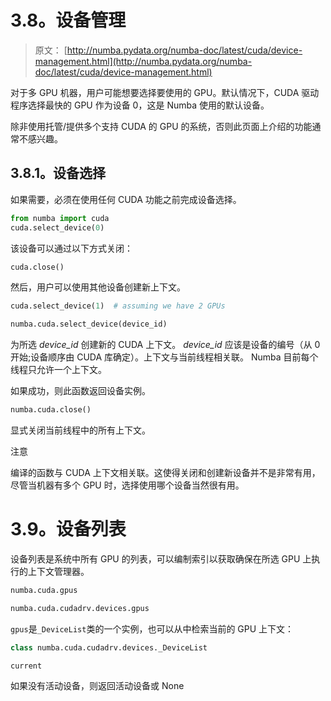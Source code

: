 # 3.8。设备管理

> 原文： [http://numba.pydata.org/numba-doc/latest/cuda/device-management.html](http://numba.pydata.org/numba-doc/latest/cuda/device-management.html)

对于多 GPU 机器，用户可能想要选择要使用的 GPU。默认情况下，CUDA 驱动程序选择最快的 GPU 作为设备 0，这是 Numba 使用的默认设备。

除非使用托管/提供多个支持 CUDA 的 GPU 的系统，否则此页面上介绍的功能通常不感兴趣。

## 3.8.1。设备选择

如果需要，必须在使用任何 CUDA 功能之前完成设备选择。

```py
from numba import cuda
cuda.select_device(0)

```

该设备可以通过以下方式关闭：

```py
cuda.close()

```

然后，用户可以使用其他设备创建新上下文。

```py
cuda.select_device(1)  # assuming we have 2 GPUs

```

```py
numba.cuda.select_device(device_id)
```

为所选 _device_id_ 创建新的 CUDA 上下文。 _device_id_ 应该是设备的编号（从 0 开始;设备顺序由 CUDA 库确定）。上下文与当前线程相关联。 Numba 目前每个线程只允许一个上下文。

如果成功，则此函数返回设备实例。

```py
numba.cuda.close()
```

显式关闭当前线程中的所有上下文。

注意

编译的函数与 CUDA 上下文相关联。这使得关闭和创建新设备并不是非常有用，尽管当机器有多个 GPU 时，选择使用哪个设备当然很有用。

# 3.9。设备列表

设备列表是系统中所有 GPU 的列表，可以编制索引以获取确保在所选 GPU 上执行的上下文管理器。

```py
numba.cuda.gpus
```

```py
numba.cuda.cudadrv.devices.gpus
```

`gpus`是`_DeviceList`类的一个实例，也可以从中检索当前的 GPU 上下文：

```py
class numba.cuda.cudadrv.devices._DeviceList
```

```py
current
```

如果没有活动设备，则返回活动设备或 None